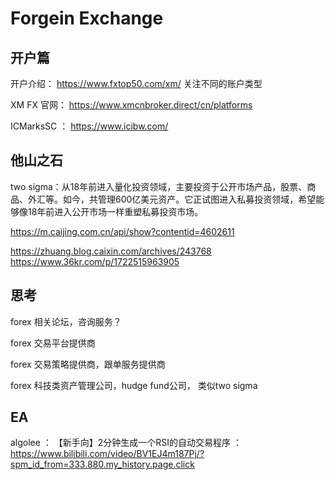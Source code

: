 # Forgein Exchange


## 开户篇

开户介绍：
https://www.fxtop50.com/xm/
关注不同的账户类型

XM FX 官网：
https://www.xmcnbroker.direct/cn/platforms

ICMarksSC ： https://www.icibw.com/


## 他山之石

two sigma：从18年前进入量化投资领域，主要投资于公开市场产品，股票、商品、外汇等。如今，共管理600亿美元资产。它正试图进入私募投资领域，希望能够像18年前进入公开市场一样重塑私募投资市场。

https://m.caijing.com.cn/api/show?contentid=4602611

https://zhuang.blog.caixin.com/archives/243768
https://www.36kr.com/p/1722515963905


## 思考

forex 相关论坛，咨询服务？

forex 交易平台提供商

forex 交易策略提供商，跟单服务提供商

forex  科技类资产管理公司，hudge fund公司， 类似two sigma

## EA


algolee ： 【新手向】2分钟生成一个RSI的自动交易程序 ： https://www.bilibili.com/video/BV1EJ4m187Pj/?spm_id_from=333.880.my_history.page.click


